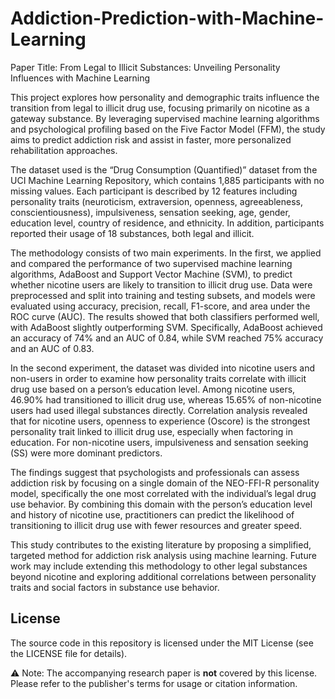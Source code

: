 # Addiction-Prediction-with-Machine-Learning

Paper Title: From Legal to Illicit Substances: Unveiling Personality Influences with Machine Learning

This project explores how personality and demographic traits influence the transition from legal to illicit drug use, focusing primarily on nicotine as a gateway substance. By leveraging supervised machine learning algorithms and psychological profiling based on the Five Factor Model (FFM), the study aims to predict addiction risk and assist in faster, more personalized rehabilitation approaches.

The dataset used is the “Drug Consumption (Quantified)” dataset from the UCI Machine Learning Repository, which contains 1,885 participants with no missing values. Each participant is described by 12 features including personality traits (neuroticism, extraversion, openness, agreeableness, conscientiousness), impulsiveness, sensation seeking, age, gender, education level, country of residence, and ethnicity. In addition, participants reported their usage of 18 substances, both legal and illicit.

The methodology consists of two main experiments. In the first, we applied and compared the performance of two supervised machine learning algorithms, AdaBoost and Support Vector Machine (SVM), to predict whether nicotine users are likely to transition to illicit drug use. Data were preprocessed and split into training and testing subsets, and models were evaluated using accuracy, precision, recall, F1-score, and area under the ROC curve (AUC). The results showed that both classifiers performed well, with AdaBoost slightly outperforming SVM. Specifically, AdaBoost achieved an accuracy of 74% and an AUC of 0.84, while SVM reached 75% accuracy and an AUC of 0.83.

In the second experiment, the dataset was divided into nicotine users and non-users in order to examine how personality traits correlate with illicit drug use based on a person’s education level. Among nicotine users, 46.90% had transitioned to illicit drug use, whereas 15.65% of non-nicotine users had used illegal substances directly. Correlation analysis revealed that for nicotine users, openness to experience (Oscore) is the strongest personality trait linked to illicit drug use, especially when factoring in education. For non-nicotine users, impulsiveness and sensation seeking (SS) were more dominant predictors.

The findings suggest that psychologists and professionals can assess addiction risk by focusing on a single domain of the NEO-FFI-R personality model, specifically the one most correlated with the individual’s legal drug use behavior. By combining this domain with the person’s education level and history of nicotine use, practitioners can predict the likelihood of transitioning to illicit drug use with fewer resources and greater speed.

This study contributes to the existing literature by proposing a simplified, targeted method for addiction risk analysis using machine learning. Future work may include extending this methodology to other legal substances beyond nicotine and exploring additional correlations between personality traits and social factors in substance use behavior.

## License

The source code in this repository is licensed under the MIT License (see the LICENSE file for details).

⚠️ Note: The accompanying research paper is **not** covered by this license. Please refer to the publisher's terms for usage or citation information.
